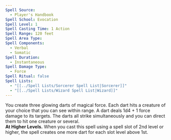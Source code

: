```yaml
---
Spell Source:
  - Player's Handbook
Spell School: Evocation
Spell Level: 1
Spell Casting Time: 1 Action
Spell Range: 120 feet
Spell Area Type: 
Spell Components:
  - Verbal
  - Somatic
Spell Duration:
  - Instantaneous
Spell Damage Type:
  - Force
Spell Ritual: false
Spell Lists:
  - "[[../Spell Lists/Sorcerer Spell List|Sorcerer]]"
  - "[[../Spell Lists/Wizard Spell List|Wizard]]"
---
```


You create three glowing darts of magical force. Each dart hits a creature of your choice that you can see within range. A dart deals 1d4 + 1 force damage to its targets. The darts all strike simultaneously and you can direct them to hit one creature or several.  
**At Higher Levels.** When you cast this spell using a spell slot of 2nd level or higher, the spell creates one more dart for each slot level above 1st.
